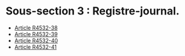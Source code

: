 #  Sous-section 3 : Registre-journal.

* [Article R4532-38](./LEGIARTI000018529506.md)
* [Article R4532-39](./LEGIARTI000018529504.md)
* [Article R4532-40](./LEGIARTI000018529502.md)
* [Article R4532-41](./LEGIARTI000018529500.md)
